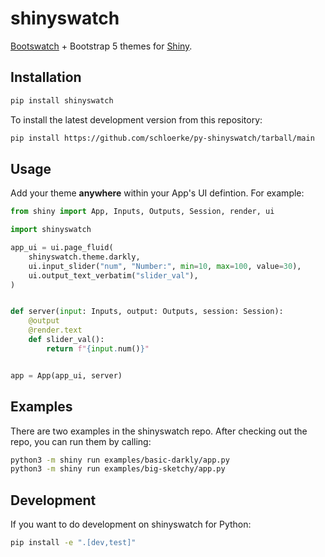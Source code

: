 # shinyswatch

[Bootswatch](https://bootswatch.com/) + Bootstrap 5 themes for [Shiny](https://shiny.rstudio.com/py/).

## Installation

```sh
pip install shinyswatch
```

To install the latest development version from this repository:

```sh
pip install https://github.com/schloerke/py-shinyswatch/tarball/main
```

## Usage

Add your theme **anywhere** within your App's UI defintion. For example:

```py
from shiny import App, Inputs, Outputs, Session, render, ui

import shinyswatch

app_ui = ui.page_fluid(
    shinyswatch.theme.darkly,
    ui.input_slider("num", "Number:", min=10, max=100, value=30),
    ui.output_text_verbatim("slider_val"),
)


def server(input: Inputs, output: Outputs, session: Session):
    @output
    @render.text
    def slider_val():
        return f"{input.num()}"


app = App(app_ui, server)
```

## Examples

There are two examples in the shinyswatch repo. After checking out the repo, you can run them by calling:

```sh
python3 -m shiny run examples/basic-darkly/app.py
python3 -m shiny run examples/big-sketchy/app.py
```


## Development

If you want to do development on shinyswatch for Python:

```sh
pip install -e ".[dev,test]"
```
